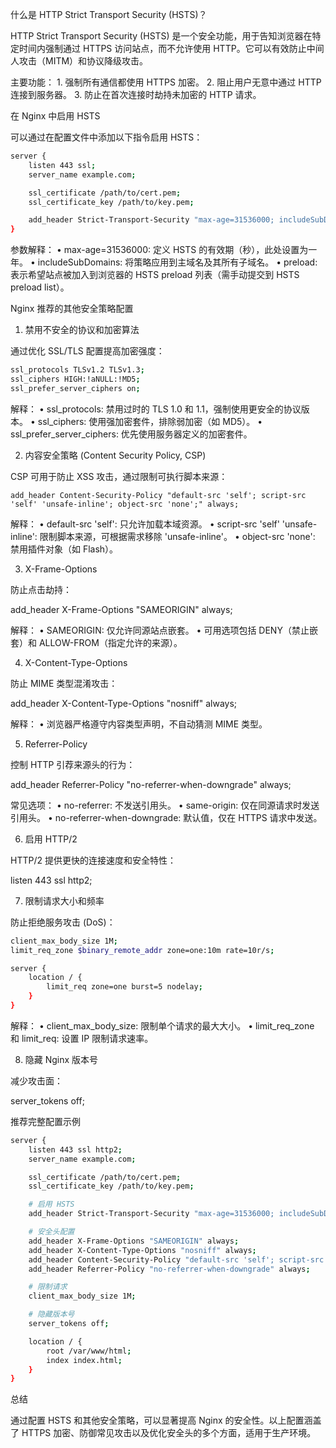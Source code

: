 什么是 HTTP Strict Transport Security (HSTS)？

HTTP Strict Transport Security (HSTS) 是一个安全功能，用于告知浏览器在特定时间内强制通过 HTTPS 访问站点，而不允许使用 HTTP。它可以有效防止中间人攻击（MITM）和协议降级攻击。

主要功能：
	1.	强制所有通信都使用 HTTPS 加密。
	2.	阻止用户无意中通过 HTTP 连接到服务器。
	3.	防止在首次连接时劫持未加密的 HTTP 请求。

在 Nginx 中启用 HSTS

可以通过在配置文件中添加以下指令启用 HSTS：
```bash
server {
    listen 443 ssl;
    server_name example.com;

    ssl_certificate /path/to/cert.pem;
    ssl_certificate_key /path/to/key.pem;

    add_header Strict-Transport-Security "max-age=31536000; includeSubDomains; preload" always;
}
```
参数解释：
	•	max-age=31536000: 定义 HSTS 的有效期（秒），此处设置为一年。
	•	includeSubDomains: 将策略应用到主域名及其所有子域名。
	•	preload: 表示希望站点被加入到浏览器的 HSTS preload 列表（需手动提交到 HSTS preload list）。

Nginx 推荐的其他安全策略配置

1. 禁用不安全的协议和加密算法

通过优化 SSL/TLS 配置提高加密强度：
```bash
ssl_protocols TLSv1.2 TLSv1.3;
ssl_ciphers HIGH:!aNULL:!MD5;
ssl_prefer_server_ciphers on;
```
解释：
	•	ssl_protocols: 禁用过时的 TLS 1.0 和 1.1，强制使用更安全的协议版本。
	•	ssl_ciphers: 使用强加密套件，排除弱加密（如 MD5）。
	•	ssl_prefer_server_ciphers: 优先使用服务器定义的加密套件。

2. 内容安全策略 (Content Security Policy, CSP)

CSP 可用于防止 XSS 攻击，通过限制可执行脚本来源：

`add_header Content-Security-Policy "default-src 'self'; script-src 'self' 'unsafe-inline'; object-src 'none';" always;`

解释：
	•	default-src 'self': 只允许加载本域资源。
	•	script-src 'self' 'unsafe-inline': 限制脚本来源，可根据需求移除 'unsafe-inline'。
	•	object-src 'none': 禁用插件对象（如 Flash）。

3. X-Frame-Options

防止点击劫持：

add_header X-Frame-Options "SAMEORIGIN" always;

解释：
	•	SAMEORIGIN: 仅允许同源站点嵌套。
	•	可用选项包括 DENY（禁止嵌套）和 ALLOW-FROM（指定允许的来源）。

4. X-Content-Type-Options

防止 MIME 类型混淆攻击：

add_header X-Content-Type-Options "nosniff" always;

解释：
	•	浏览器严格遵守内容类型声明，不自动猜测 MIME 类型。

5. Referrer-Policy

控制 HTTP 引荐来源头的行为：

add_header Referrer-Policy "no-referrer-when-downgrade" always;

常见选项：
	•	no-referrer: 不发送引用头。
	•	same-origin: 仅在同源请求时发送引用头。
	•	no-referrer-when-downgrade: 默认值，仅在 HTTPS 请求中发送。

6. 启用 HTTP/2

HTTP/2 提供更快的连接速度和安全特性：

listen 443 ssl http2;

7. 限制请求大小和频率

防止拒绝服务攻击 (DoS)：
```bash
client_max_body_size 1M;
limit_req_zone $binary_remote_addr zone=one:10m rate=10r/s;

server {
    location / {
        limit_req zone=one burst=5 nodelay;
    }
}
```
解释：
	•	client_max_body_size: 限制单个请求的最大大小。
	•	limit_req_zone 和 limit_req: 设置 IP 限制请求速率。

8. 隐藏 Nginx 版本号

减少攻击面：

server_tokens off;

推荐完整配置示例
```bash
server {
    listen 443 ssl http2;
    server_name example.com;

    ssl_certificate /path/to/cert.pem;
    ssl_certificate_key /path/to/key.pem;

    # 启用 HSTS
    add_header Strict-Transport-Security "max-age=31536000; includeSubDomains; preload" always;

    # 安全头配置
    add_header X-Frame-Options "SAMEORIGIN" always;
    add_header X-Content-Type-Options "nosniff" always;
    add_header Content-Security-Policy "default-src 'self'; script-src 'self'; object-src 'none';" always;
    add_header Referrer-Policy "no-referrer-when-downgrade" always;

    # 限制请求
    client_max_body_size 1M;

    # 隐藏版本号
    server_tokens off;

    location / {
        root /var/www/html;
        index index.html;
    }
}
```
总结

通过配置 HSTS 和其他安全策略，可以显著提高 Nginx 的安全性。以上配置涵盖了 HTTPS 加密、防御常见攻击以及优化安全头的多个方面，适用于生产环境。
